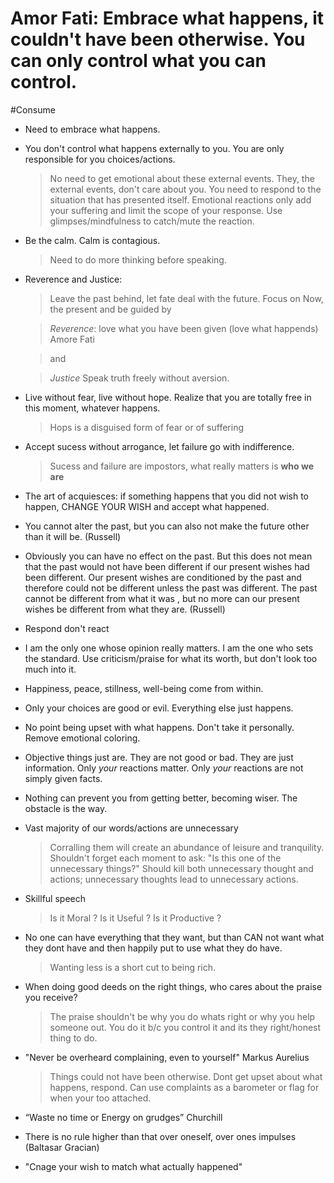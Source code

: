# Amor Fati: Embrace what happens, it couldn't have been otherwise.  You can only control what you can control.


#Consume

- Need to embrace what happens.

- You don't control what happens externally to you. You are only responsible for you choices/actions. 

  > No need to get emotional about these external events.  They, the
  > external events, don't care about you.  You need to respond to the
  > situation that has presented itself.  Emotional reactions only add
  > your suffering and limit the scope of your response.  Use
  > glimpses/mindfulness to catch/mute the reaction.

- Be the calm. Calm is contagious. 
  > Need to do more thinking before speaking.


- Reverence and Justice:
   > Leave the past behind, let fate deal with the future. Focus on Now, the present and be guided by

   > _Reverence_: love what you have been given (love what happends) Amore Fati

   > and

   > _Justice_ Speak truth freely without aversion.


- Live without fear, live without hope. Realize that you are totally free in this moment, whatever happens.

  > Hops is a disguised form of fear or of suffering


- Accept sucess without arrogance, let failure go with indifference.

  > Sucess and failure are impostors, what really matters is **who we are**

- The art of acquiesces: if something happens that you did not wish to happen, CHANGE YOUR WISH and accept what happened.

- You cannot alter the past, but you can also not make the future other than it will be. (Russell)

- Obviously you can have no effect on the past. But this does not mean that the past would not have been different if our present wishes had been different. Our present wishes are conditioned by the past and therefore could not be different unless the past was different. The past cannot be different from what it was , but no more can our present wishes be different from what they are. (Russell)

- Respond don't react

- I am the only one whose opinion really matters. I am the one who sets the standard. Use criticism/praise for what its worth, but don't look too much into it.

- Happiness, peace, stillness, well-being come from within.

- Only your choices are good or evil. Everything else just happens.

- No point being upset with what happens.  Don't take it personally. Remove emotional coloring. 

- Objective things just are. They are not good or bad. They are just information. Only *your* reactions matter. Only *your* reactions are not simply given facts.

- Nothing can prevent you from getting better, becoming wiser. The obstacle is the way.

- Vast majority of our words/actions are unnecessary

  > Corralling them will create an abundance of leisure and
  > tranquility.  Shouldn't forget each moment to ask: "Is this one of
  > the unnecessary things?"  Should kill both unnecessary thought and
  > actions; unnecessary thoughts lead to unnecessary actions.

- Skillful speech

   > Is it Moral ?  Is it Useful ?  Is it Productive ?

- No one can have everything that they want, but than CAN not want what they dont have and then happily put to use what they do have.
   > Wanting less is a short cut to being rich.

- When doing good deeds on the right things, who cares about the praise you receive? 
  > The praise shouldn't be why you do whats right or why you help someone out.
  > You do it b/c you control it and its they right/honest thing to do.

- "Never be overheard complaining, even to yourself" Markus Aurelius

   > Things could not have been otherwise. Dont get upset about what happens, respond. 
   > Can use complaints as a barometer or flag for when your too attached. 

- “Waste no time or Energy on grudges” Churchill 

- There is no rule higher than that over oneself, over ones impulses (Baltasar Gracian)

- "Cnage your wish to match what actually happened"